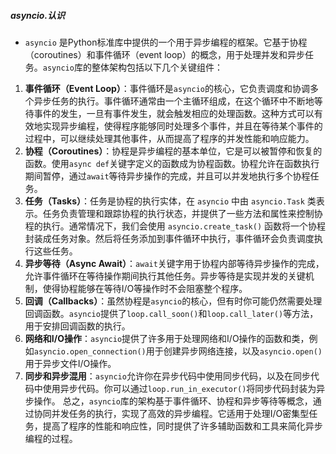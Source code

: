 ##### asyncio.认识
- `asyncio` 是Python标准库中提供的一个用于异步编程的框架。它基于协程（coroutines）和事件循环（event loop）的概念，用于处理并发和异步任务。`asyncio`库的整体架构包括以下几个关键组件：
1. **事件循环（Event Loop）**：事件循环是`asyncio`的核心，它负责调度和协调多个异步任务的执行。事件循环通常由一个主循环组成，在这个循环中不断地等待事件的发生，一旦有事件发生，就会触发相应的处理函数。这种方式可以有效地实现异步编程，使得程序能够同时处理多个事件，并且在等待某个事件的过程中，可以继续处理其他事件，从而提高了程序的并发性能和响应能力。
2. **协程（Coroutines）**：协程是异步编程的基本单位，它是可以被暂停和恢复的函数。使用`async def`关键字定义的函数成为协程函数。协程允许在函数执行期间暂停，通过`await`等待异步操作的完成，并且可以并发地执行多个协程任务。
3. **任务（Tasks）**：任务是协程的执行实体，在 `asyncio` 中由 `asyncio.Task` 类表示。任务负责管理和跟踪协程的执行状态，并提供了一些方法和属性来控制协程的执行。通常情况下，我们会使用 `asyncio.create_task()` 函数将一个协程封装成任务对象。然后将任务添加到事件循环中执行，事件循环会负责调度执行这些任务。
4. **异步等待（Async Await）**：`await`关键字用于协程内部等待异步操作的完成，允许事件循环在等待操作期间执行其他任务。异步等待是实现并发的关键机制，使得协程能够在等待I/O等操作时不会阻塞整个程序。
5. **回调（Callbacks）**：虽然协程是`asyncio`的核心，但有时你可能仍然需要处理回调函数。`asyncio`提供了`loop.call_soon()`和`loop.call_later()`等方法，用于安排回调函数的执行。
6. **网络和I/O操作**：`asyncio`提供了许多用于处理网络和I/O操作的函数和类，例如`asyncio.open_connection()`用于创建异步网络连接，以及`asyncio.open()`用于异步文件I/O操作。
7. **同步和异步混用**：`asyncio`允许你在异步代码中使用同步代码，以及在同步代码中使用异步代码。你可以通过`loop.run_in_executor()`将同步代码封装为异步操作。
总之，`asyncio`库的架构基于事件循环、协程和异步等待等概念，通过协同并发任务的执行，实现了高效的异步编程。它适用于处理I/O密集型任务，提高了程序的性能和响应性，同时提供了许多辅助函数和工具来简化异步编程的过程。